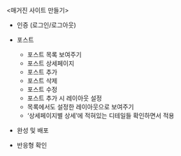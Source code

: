 <매거진 사이트 만들기>

- 인증 (로그인/로그아웃)

- 포스트 

    - 포스트 목록 보여주기
    - 포스트 상세페이지
    - 포스트 추가
    - 포스트 삭제
    - 포스트 수정
    - 포스트 추가 시 레이아웃 설정
    - 목록에서도 설정한 레이아웃으로 보여주기
    - ‘상세페이지별 상세’에 적혀있는 디테일들 확인하면서 적용

- 완성 및 배포
- 반응형 확인
